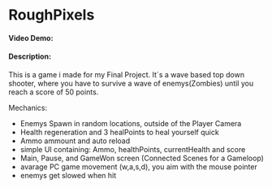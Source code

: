 # RoughPixels
#### Video Demo:  <URL HERE>
#### Description:
This is a game i made for my Final Project. It´s a wave based top down shooter, where you have to survive a wave of 
enemys(Zombies) until you reach a score of 50 points.

Mechanics: 
- Enemys Spawn in random locations, outside of the Player Camera
- Health regeneration and 3 healPoints to heal yourself quick
- Ammo ammount and auto reload
- simple UI containing: Ammo, healthPoints, currentHealth and score
- Main, Pause, and GameWon screen (Connected Scenes for a Gameloop)
- avarage PC game movement (w,a,s,d), you aim with the mouse pointer
- enemys get slowed when hit
